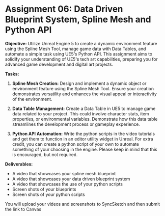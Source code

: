 # Assignment 06: Data Driven Blueprint System, Spline Mesh and Python API

<p><strong>Objective:</strong> Utilize Unreal Engine 5 to create a dynamic environment feature using the Spline Mesh Tool, manage game data with Data Tables, and automate a simple task using UE5's Python API. This assignment aims to solidify your understanding of UE5's tech art capabilities, preparing you for advanced game development and digital art projects.</p>
<p><strong>Tasks:</strong></p>
<ol>
<li>
<p><strong>Spline Mesh Creation:</strong> Design and implement a dynamic object or environment feature using the Spline Mesh Tool. Ensure your creation demonstrates versatility and enhances the visual appeal or interactivity of the environment.</p>
</li>
<li>
<p><strong>Data Table Management:</strong> Create a Data Table in UE5 to manage game data related to your project. This could involve character stats, item properties, or environmental variables. Demonstrate how this data table streamlines the development process or gameplay experience.</p>
</li>
<li>
<p><strong>Python API Automation:</strong> Write the python scripts in the video tutorials and get them to function in an editor utility widget in Unreal. For extra credit, you can create a python script of your own to automate something of your choosing in the engine. Please keep in mind that this is encouraged, but not required.&nbsp;</p>
</li>
</ol>
<p><strong>Deliverables:</strong></p>
<ul>
<li>A video that showcases your spline mesh blueprint</li>
<li>A video that showcases your data driven blueprint system</li>
<li>A video that showcases the use of your python scripts</li>
<li>Screen shots of your blueprints</li>
<li>Screen shots of your python scripts</li>
</ul>
<p>You will upload your videos and screenshots to SyncSketch and then submit the link to Canvas</p>
<p>&nbsp;</p>